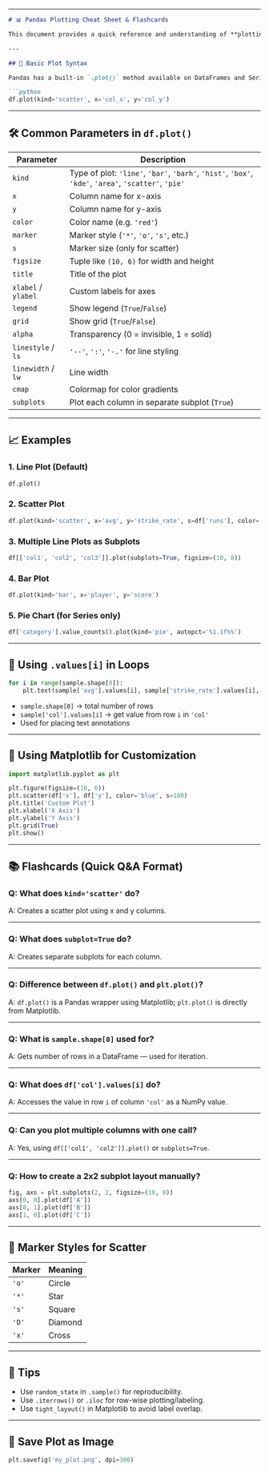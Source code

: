 

---

```markdown
# 📊 Pandas Plotting Cheat Sheet & Flashcards

This document provides a quick reference and understanding of **plotting with Pandas**, including use of Matplotlib under the hood, essential parameters, and best practices.

---

## 🔰 Basic Plot Syntax

Pandas has a built-in `.plot()` method available on DataFrames and Series, which wraps around **Matplotlib**.

```python
df.plot(kind='scatter', x='col_x', y='col_y')
```

---

## 🛠️ Common Parameters in `df.plot()`

| Parameter     | Description |
|---------------|-------------|
| `kind`        | Type of plot: `'line'`, `'bar'`, `'barh'`, `'hist'`, `'box'`, `'kde'`, `'area'`, `'scatter'`, `'pie'` |
| `x`           | Column name for x-axis |
| `y`           | Column name for y-axis |
| `color`       | Color name (e.g. `'red'`) |
| `marker`      | Marker style (`'*'`, `'o'`, `'s'`, etc.) |
| `s`           | Marker size (only for scatter) |
| `figsize`     | Tuple like `(10, 6)` for width and height |
| `title`       | Title of the plot |
| `xlabel` / `ylabel` | Custom labels for axes |
| `legend`      | Show legend (`True`/`False`) |
| `grid`        | Show grid (`True`/`False`) |
| `alpha`       | Transparency (0 = invisible, 1 = solid) |
| `linestyle` / `ls` | `'--'`, `':'`, `'-.'` for line styling |
| `linewidth` / `lw` | Line width |
| `cmap`        | Colormap for color gradients |
| `subplots`    | Plot each column in separate subplot (`True`) |

---

## 📈 Examples

### 1. Line Plot (Default)
```python
df.plot()
```

### 2. Scatter Plot
```python
df.plot(kind='scatter', x='avg', y='strike_rate', s=df['runs'], color='red', marker='*', figsize=(10, 8))
```

### 3. Multiple Line Plots as Subplots
```python
df[['col1', 'col2', 'col3']].plot(subplots=True, figsize=(10, 8))
```

### 4. Bar Plot
```python
df.plot(kind='bar', x='player', y='score')
```

### 5. Pie Chart (for Series only)
```python
df['category'].value_counts().plot(kind='pie', autopct='%1.1f%%')
```

---

## 🔄 Using `.values[i]` in Loops

```python
for i in range(sample.shape[0]):
    plt.text(sample['avg'].values[i], sample['strike_rate'].values[i], sample['batter'].values[i])
```

- `sample.shape[0]` → total number of rows
- `sample['col'].values[i]` → get value from row `i` in `'col'`
- Used for placing text annotations

---

## 🧩 Using Matplotlib for Customization

```python
import matplotlib.pyplot as plt

plt.figure(figsize=(10, 6))
plt.scatter(df['x'], df['y'], color='blue', s=100)
plt.title('Custom Plot')
plt.xlabel('X Axis')
plt.ylabel('Y Axis')
plt.grid(True)
plt.show()
```

---

## 📚 Flashcards (Quick Q&A Format)

### Q: What does `kind='scatter'` do?
A: Creates a scatter plot using x and y columns.

---

### Q: What does `subplot=True` do?
A: Creates separate subplots for each column.

---

### Q: Difference between `df.plot()` and `plt.plot()`?
A: `df.plot()` is a Pandas wrapper using Matplotlib; `plt.plot()` is directly from Matplotlib.

---

### Q: What is `sample.shape[0]` used for?
A: Gets number of rows in a DataFrame — used for iteration.

---

### Q: What does `df['col'].values[i]` do?
A: Accesses the value in row `i` of column `'col'` as a NumPy value.

---

### Q: Can you plot multiple columns with one call?
A: Yes, using `df[['col1', 'col2']].plot()` or `subplots=True`.

---

### Q: How to create a 2x2 subplot layout manually?
```python
fig, axs = plt.subplots(2, 2, figsize=(10, 8))
axs[0, 0].plot(df['A'])
axs[0, 1].plot(df['B'])
axs[1, 0].plot(df['C'])
```

---

## 🎨 Marker Styles for Scatter

| Marker | Meaning     |
|--------|-------------|
| `'o'`  | Circle      |
| `'*'`  | Star        |
| `'s'`  | Square      |
| `'D'`  | Diamond     |
| `'x'`  | Cross       |

---

## 🏁 Tips

- Use `random_state` in `.sample()` for reproducibility.
- Use `.iterrows()` or `.iloc` for row-wise plotting/labeling.
- Use `tight_layout()` in Matplotlib to avoid label overlap.

---

## 📁 Save Plot as Image

```python
plt.savefig('my_plot.png', dpi=300)
```

